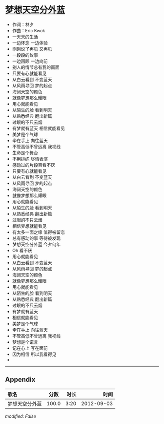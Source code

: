 # [梦想天空分外蓝](https://music.163.com/song?id=25638273)

* 作词：林夕
* 作曲：Eric Kwok
* 一天天的生活
* 一边怀念 一边体验
* 刚刚说了再见 又再见
* 一段段的故事
* 一边回顾 一边向前
* 别人的情节总有我的画面
* 只要有心就能看见
* 从白云看到 不变蓝天
* 从风雨寻回 梦的起点
* 海阔天空的颜色
* 就像梦想那么耀眼
* 用心就能看见
* 从陌生的脸 看到明天
* 从熟悉经典 翻出新篇
* 过眼的不只云烟
* 有梦就有蓝天 相信就能看见
* 美梦是个气球
* 牵在手上 向往蓝天
* 不管高低不曾远离 我视线
* 生命是个舞台
* 不用排练 尽情表演
* 感动过的片段百看不厌
* 只要有心就能看见
* 从白云看到 不变蓝天
* 从风雨寻回 梦的起点
* 海阔天空的颜色
* 就像梦想那么耀眼
* 用心就能看见
* 从陌生的脸 看到明天
* 从熟悉经典 翻出新篇
* 过眼的不只云烟
* 相信梦想就能看见
* 有太多一面之缘 值得被留恋
* 总有感动的事 等待被发现
* 梦想天空分外蓝 今夕何年
* Oh 看不厌
* 用心就能看见
* 从白云看到 不变蓝天
* 从风雨寻回 梦的起点
* 海阔天空的颜色
* 就像梦想那么耀眼
* 用心就能看见
* 从陌生的脸 看到明天
* 从熟悉经典 翻出新篇
* 过眼的不只云烟
* 有梦就有蓝天
* 相信就能看见
* 美梦是个气球
* 牵在手上 向往蓝天
* 不管高低不曾远离 我视线
* 梦想是个诺言
* 记在心上 写在面前
* 因为相信 所以我看得见
* 


---

## Appendix

|歌名|分数|时长|时间|
|:---|:---:|---:|---:|
|梦想天空分外蓝|100.0|3:20|2012-09-03

*modified: False*